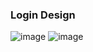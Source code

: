 ### Login Design
![image](https://github.com/user-attachments/assets/b40300c0-c9a0-464b-95b8-a53ab2bf67ef)
![image](https://github.com/user-attachments/assets/d2c54eb1-8ffd-4307-b1a2-3f96f4512a75)
